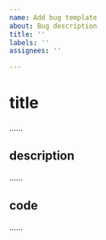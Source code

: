 ```yaml
---
name: Add bug template
about: Bug description
title: ''
labels: ''
assignees: ''

---
```


# title

......

## description

......

## code

......
